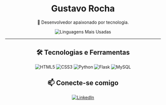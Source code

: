 <div align="center">
  <h1>Gustavo Rocha</h1>
  <p>🚀 Desenvolvedor apaixonado por tecnologia.</p>
</div>

<div align="center">
  <img src="https://github-readme-stats.vercel.app/api/top-langs/?username=isgust&layout=compact" alt="Linguagens Mais Usadas">
</div>

<hr>

<h2 align="center">🛠️ Tecnologias e Ferramentas</h2>
<p align="center">
  <img src="https://img.shields.io/badge/HTML5-E34F26?style=flat&logo=html5&logoColor=white" alt="HTML5">
  <img src="https://img.shields.io/badge/CSS3-1572B6?style=flat&logo=css3&logoColor=white" alt="CSS3">
  <img src="https://img.shields.io/badge/Python-3776AB?style=flat&logo=python&logoColor=white" alt="Python">
  <img src="https://img.shields.io/badge/Flask-000000?style=flat&logo=flask&logoColor=white" alt="Flask">
  <img src="https://img.shields.io/badge/MySQL-4479A1?style=flat&logo=mysql&logoColor=white" alt="MySQL">
  <!-- Adicione mais tecnologias conforme necessário -->
</p>

<h2 align="center">📫 Conecte-se comigo</h2>
<p align="center">
  <a href="https://www.linkedin.com/in/gustavosilvrocha/" target="_blank">
    <img src="https://img.shields.io/badge/LinkedIn-0077B5?style=flat&logo=linkedin&logoColor=white" alt="LinkedIn">
  </a>
  <!-- Adicione mais links sociais conforme necessário -->
</p>
